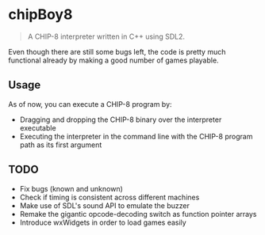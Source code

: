 chipBoy8
========

> A CHIP-8 interpreter written in C++ using SDL2.

Even though there are still some bugs left, the code is pretty much functional already by making a good number of games playable.

## Usage

As of now, you can execute a CHIP-8 program by:
  - Dragging and dropping the CHIP-8 binary over the interpreter executable
  - Executing the interpreter in the command line with the CHIP-8 program path as its first argument

## TODO
  - Fix bugs (known and unknown)
  - Check if timing is consistent across different machines
  - Make use of SDL's sound API to emulate the buzzer
  - Remake the gigantic opcode-decoding switch as function pointer arrays
  - Introduce wxWidgets in order to load games easily